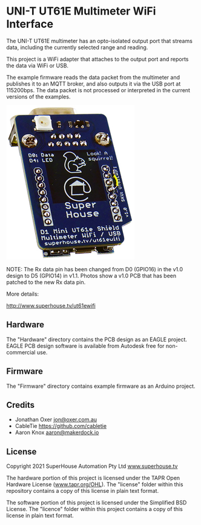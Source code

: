 UNI-T UT61E Multimeter WiFi Interface
=====================================

The UNI-T UT61E multimeter has an opto-isolated output port that
streams data, including the currently selected range and reading.

This project is a WiFi adapter that attaches to the output port
and reports the data via WiFi or USB.

The example firmware reads the data packet from the multimeter and
publishes it to an MQTT broker, and also outputs it via the USB
port at 115200bps. The data packet is not processed or interpreted
in the current versions of the examples.

![UT61e WiFi Interface](Images/UT61EWIFI-v1_0-oblique-small.jpg)

NOTE: The Rx data pin has been changed from D0 (GPIO16) in the
v1.0 design to D5 (GPIO14) in v1.1. Photos show a v1.0 PCB that
has been patched to the new Rx data pin.

More details:

  http://www.superhouse.tv/ut61ewifi


Hardware
--------
The "Hardware" directory contains the PCB design as an EAGLE project.
EAGLE PCB design software is available from Autodesk free for
non-commercial use.


Firmware
--------
The "Firmware" directory contains example firmware as an Arduino
project.


Credits
-------
  * Jonathan Oxer <jon@oxer.com.au>
  * CableTie <https://github.com/cabletie>
  * Aaron Knox <aaron@makerdock.io>


License
-------
Copyright 2021 SuperHouse Automation Pty Ltd  www.superhouse.tv  

The hardware portion of this project is licensed under the TAPR Open
Hardware License (www.tapr.org/OHL). The "license" folder within this
repository contains a copy of this license in plain text format.

The software portion of this project is licensed under the Simplified
BSD License. The "licence" folder within this project contains a
copy of this license in plain text format.

